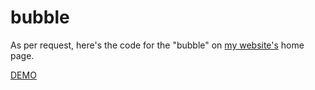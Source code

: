 # bubble

As per request, here's the code for the "bubble" on <a href="https://ylw311.github.io/Linda/">my website's</a> home page.



<a href="https://ylw311.github.io/bubble/">DEMO</a>
